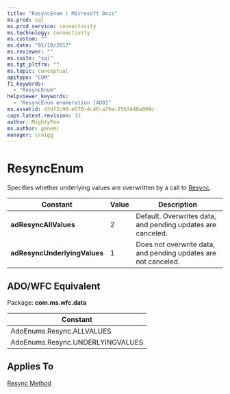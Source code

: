 ```yaml
---
title: "ResyncEnum | Microsoft Docs"
ms.prod: sql
ms.prod_service: connectivity
ms.technology: connectivity
ms.custom: ""
ms.date: "01/19/2017"
ms.reviewer: ""
ms.suite: "sql"
ms.tgt_pltfrm: ""
ms.topic: conceptual
apitype: "COM"
f1_keywords: 
  - "ResyncEnum"
helpviewer_keywords: 
  - "ResyncEnum enumeration [ADO]"
ms.assetid: d3df2c90-e570-4c40-a79a-25b3448a009c
caps.latest.revision: 11
author: MightyPen
ms.author: genemi
manager: craigg
---
```

# ResyncEnum
Specifies whether underlying values are overwritten by a call to [Resync](../../../ado/reference/ado-api/resync-method.md).  
  
|Constant|Value|Description|  
|--------------|-----------|-----------------|  
|**adResyncAllValues**|2|Default. Overwrites data, and pending updates are canceled.|  
|**adResyncUnderlyingValues**|1|Does not overwrite data, and pending updates are not canceled.|  
  
## ADO/WFC Equivalent  
 Package: **com.ms.wfc.data**  
  
|Constant|  
|--------------|  
|AdoEnums.Resync.ALLVALUES|  
|AdoEnums.Resync.UNDERLYINGVALUES|  
  
## Applies To  
 [Resync Method](../../../ado/reference/ado-api/resync-method.md)
